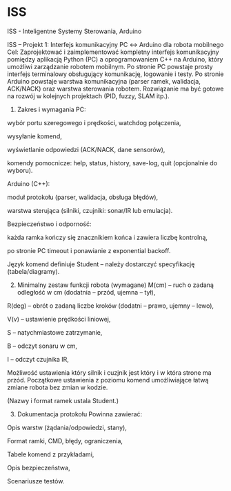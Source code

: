 # ISS
ISS - Inteligentne Systemy Sterowania, Arduino


ISS – Projekt 1: Interfejs komunikacyjny PC ↔ Arduino dla robota mobilnego
Cel:
 Zaprojektować i zaimplementować kompletny interfejs komunikacyjny pomiędzy aplikacją Python (PC) a oprogramowaniem C++ na Arduino, który umożliwi zarządzanie robotem mobilnym.
 Po stronie PC powstaje prosty interfejs terminalowy obsługujący komunikację, logowanie i testy.
 Po stronie Arduino powstaje warstwa komunikacyjna (parser ramek, walidacja, ACK/NACK) oraz warstwa sterowania robotem.
 Rozwiązanie ma być gotowe na rozwój w kolejnych projektach (PID, fuzzy, SLAM itp.).

1. Zakres i wymagania
PC:

wybór portu szeregowego i prędkości, watchdog połączenia,


wysyłanie komend,


wyświetlanie odpowiedzi (ACK/NACK, dane sensorów),


komendy pomocnicze: help, status, history, save-log, quit (opcjonalnie do wyboru).


Arduino (C++):

moduł protokołu (parser, walidacja, obsługa błędów),


warstwa sterująca (silniki, czujniki: sonar/IR lub emulacja).


Bezpieczeństwo i odporność:

każda ramka kończy się znacznikiem końca i zawiera liczbę kontrolną,


po stronie PC timeout i ponawianie z exponential backoff.


Język komend definiuje Student – należy dostarczyć specyfikację (tabela/diagramy).

2. Minimalny zestaw funkcji robota (wymagane)
M(cm) – ruch o zadaną odległość w cm (dodatnia – przód, ujemna – tył),


R(deg) – obrót o zadaną liczbe kroków (dodatni – prawo, ujemny – lewo),


V(v) – ustawienie prędkości liniowej,


S – natychmiastowe zatrzymanie,


B – odczyt sonaru w cm,


I – odczyt czujnika IR,


Możliwość ustawienia który silnik i cuzjnik jest który i w która strone ma przód. Początkowe ustawienia z poziomu komend umożliwiające łatwą zmiane robota bez zmian w kodzie.


(Nazwy i format ramek ustala Student.)


3. Dokumentacja protokołu 
Powinna zawierać:

Opis warstw (żądania/odpowiedzi, stany),


Format ramki, CMD, błędy, ograniczenia,


Tabele komend z przykładami,


Opis bezpieczeństwa,


Scenariusze testów.

